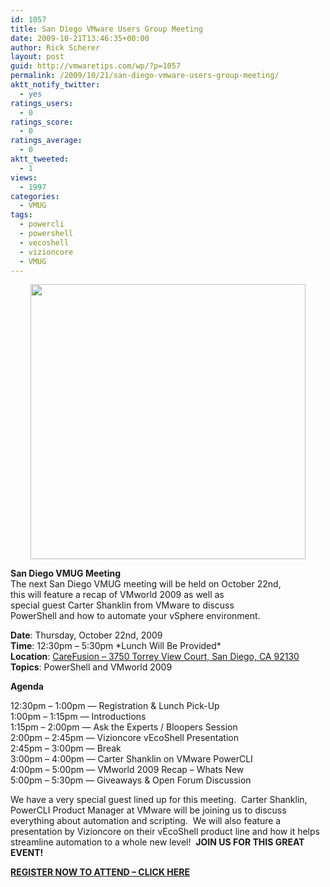 ```yaml
---
id: 1057
title: San Diego VMware Users Group Meeting
date: 2009-10-21T13:46:35+00:00
author: Rick Scherer
layout: post
guid: http://vmwaretips.com/wp/?p=1057
permalink: /2009/10/21/san-diego-vmware-users-group-meeting/
aktt_notify_twitter:
  - yes
ratings_users:
  - 0
ratings_score:
  - 0
ratings_average:
  - 0
aktt_tweeted:
  - 1
views:
  - 1997
categories:
  - VMUG
tags:
  - powercli
  - powershell
  - vecoshell
  - vizioncore
  - VMUG
---
```

<p style="display: block; text-align: center;">
  <img class="aligncenter" style="border: 0pt none;" src="http://www.sdvmug.com/_/rsrc/1249348940580/Home/sdvmuglogo.png" border="0" alt="" width="440" />
</p>

<p style="display: block; text-align: left;">
  <strong>San Diego VMUG Meeting</strong><br /> The next San Diego VMUG meeting will be held on October 22nd,<br /> this will feature a recap of VMworld 2009 as well as<br /> special guest Carter Shanklin from VMware to discuss<br /> PowerShell and how to automate your vSphere environment.
</p>

<p style="display: block;">
  <strong>Date</strong>: Thursday, October 22nd, 2009<strong><br /> Time</strong>: 12:30pm &#8211; 5:30pm *Lunch Will Be Provided*<strong><br /> Location</strong>: <a href="http://maps.google.com/maps?oe=utf-8&client=firefox-a&q=3750+Torrey+View+Ct,+San+Diego,+CA+92130&ie=UTF8&split=0&gl=us&ei=L5eqSuzVFoGasgPK26CIBQ&t=h&z=16&iwloc=A" target="_blank">CareFusion &#8211; 3750 Torrey View Court, San Diego, CA 92130</a><strong><br /> Topics</strong>: PowerShell and VMworld 2009
</p>

<p style="display: block;">
  <p style="display: block;">
    <strong>Agenda</strong><BR />
  </p>
  
  <div style="display: block;">
    12:30pm &#8211; 1:00pm &#8212; Registration & Lunch Pick-Up<br /> 1:00pm &#8211; 1:15pm &#8212; Introductions<br /> 1:15pm &#8211; 2:00pm &#8212; Ask the Experts / Bloopers Session<br /> 2:00pm &#8211; 2:45pm &#8212; Vizioncore vEcoShell Presentation<br /> 2:45pm &#8211; 3:00pm &#8212; Break<br /> 3:00pm &#8211; 4:00pm &#8212; Carter Shanklin on VMware PowerCLI<br /> 4:00pm &#8211; 5:00pm &#8212; VMworld 2009 Recap &#8211; Whats New<br /> 5:00pm &#8211; 5:30pm &#8212; Giveaways & Open Forum Discussion
  </div>
</p>

<p style="display: block;">
  <p style="display: block;">
    <div style="display: block;">
      We have a very special guest lined up for this meeting.  Carter Shanklin, PowerCLI Product Manager at VMware will be joining us to discuss everything about automation and scripting.  We will also feature a presentation by Vizioncore on their vEcoShell product line and how it helps streamline automation to a whole new level!  <strong>JOIN US FOR THIS GREAT EVENT!</strong>
    </div>
  </p>
  
  <p style="display: block;">
    <div style="display: block;">
      <strong><a href="http://campaign.vmware.com/usergroup/ug-signup.php?session=SanDiego" target="_blank">REGISTER NOW TO ATTEND &#8211; CLICK HERE</a></strong>
    </div>
  </p>
